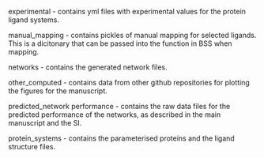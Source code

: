 
experimental - contains yml files with experimental values for the protein ligand systems.

manual_mapping - contains pickles of manual mapping for selected ligands. This is a dicitonary that can be passed into the function in BSS when mapping.

networks - contains the generated network files.

other_computed - contains data from other github repositories for plotting the figures for the manuscript.

predicted_network performance - contains the raw data files for the predicted performance of the networks, as described in the main manuscript and the SI.

protein_systems - contains the parameterised proteins and the ligand structure files.


